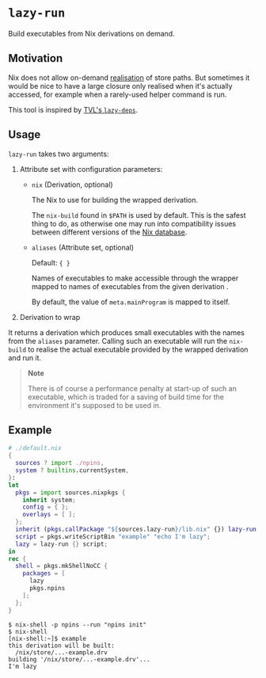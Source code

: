 # `lazy-run`

Build executables from Nix derivations on demand.

## Motivation

Nix does not allow on-demand [realisation](https://nix.dev/manual/nix/2.19/glossary#gloss-realise) of store paths.
But sometimes it would be nice to have a large closure only realised when it's actually accessed, for example when a rarely-used helper command is run.

This tool is inspired by [TVL's `lazy-deps`](https://cs.tvl.fyi/depot@0c0edd5928d48c9673dd185cd332f921e64135e7/-/blob/nix/lazy-deps/default.nix?).

## Usage

`lazy-run` takes two arguments:

1. Attribute set with configuration parameters:

   - `nix` (Derivation, optional)

     The Nix to use for building the wrapped derivation.

     The `nix-build` found in `$PATH` is used by default.
     This is the safest thing to do, as otherwise one may run into compatibility issues between different versions of the [Nix database](https://nix.dev/manual/nix/2.19/glossary#gloss-nix-database).

   - `aliases` (Attribute set, optional)

     Default: `{ }`

     Names of executables to make accessible through the wrapper mapped to names of executables from the given derivation .

     By default, the value of `meta.mainProgram` is mapped to itself.

2. Derivation to wrap

It returns a derivation which produces small executables with the names from the `aliases` parameter.
Calling such an executable will run the `nix-build` to realise the actual executable provided by the wrapped derivation and run it.

> **Note**
>
> There is of course a performance penalty at start-up of such an executable, which is traded for a saving of build time for the environment it's supposed to be used in.

## Example

```nix
# ./default.nix
{
  sources ? import ./npins,
  system ? builtins.currentSystem,
}:
let
  pkgs = import sources.nixpkgs {
    inherit system;
    config = { };
    overlays = [ ];
  };
  inherit (pkgs.callPackage "${sources.lazy-run}/lib.nix" {}) lazy-run;
  script = pkgs.writeScriptBin "example" "echo I'm lazy";
  lazy = lazy-run {} script;
in
rec {
  shell = pkgs.mkShellNoCC {
    packages = [
      lazy
      pkgs.npins
    ];
  };
}
```

```console
$ nix-shell -p npins --run "npins init"
$ nix-shell
[nix-shell:~]$ example
this derivation will be built:
  /nix/store/...-example.drv
building '/nix/store/...-example.drv'...
I'm lazy
```
